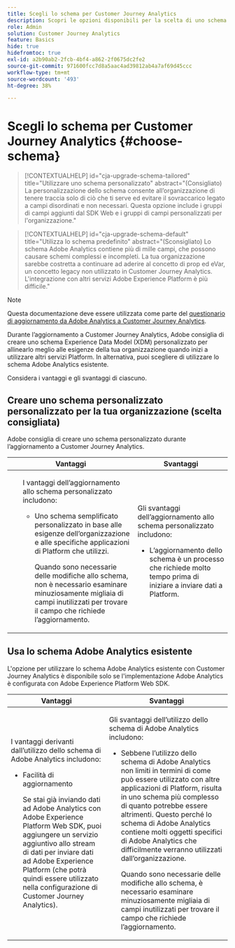 ```yaml
---
title: Scegli lo schema per Customer Journey Analytics
description: Scopri le opzioni disponibili per la scelta di uno schema per Customer Journey Analytics e i vantaggi e gli svantaggi di ciascuno
role: Admin
solution: Customer Journey Analytics
feature: Basics
hide: true
hidefromtoc: true
exl-id: a2b90ab2-2fcb-4bf4-a862-2f0675dc2fe2
source-git-commit: 971600fcc7d8a5aac4ad39812ab4a7af69d45ccc
workflow-type: tm+mt
source-wordcount: '493'
ht-degree: 38%

---
```


# Scegli lo schema per Customer Journey Analytics {#choose-schema}

<!-- markdownlint-disable MD034 -->

>[!CONTEXTUALHELP]
>id="cja-upgrade-schema-tailored"
>title="Utilizzare uno schema personalizzato"
>abstract="(Consigliato) La personalizzazione dello schema consente all’organizzazione di tenere traccia solo di ciò che ti serve ed evitare il sovraccarico legato a campi disordinati e non necessari. Questa opzione include i gruppi di campi aggiunti dal SDK Web e i gruppi di campi personalizzati per l&#39;organizzazione."

<!-- markdownlint-enable MD034 -->

<!-- markdownlint-disable MD034 -->

>[!CONTEXTUALHELP]
>id="cja-upgrade-schema-default"
>title="Utilizza lo schema predefinito"
>abstract="(Sconsigliato) Lo schema Adobe Analytics contiene più di mille campi, che possono causare schemi complessi e incompleti. La tua organizzazione sarebbe costretta a continuare ad aderire al concetto di prop ed eVar, un concetto legacy non utilizzato in Customer Journey Analytics. L&#39;integrazione con altri servizi Adobe Experience Platform è più difficile."

<!-- markdownlint-enable MD034 -->

>[!NOTE]
>
>Questa documentazione deve essere utilizzata come parte del [questionario di aggiornamento da Adobe Analytics a Customer Journey Analytics](https://gigazelle.github.io/cja-ttv/).

<!-- this page exists as the "Learn more" link in the info icons for the options "I am comfortable using my Adobe Analytics schema as a basis" and "I want to use a schema tailored to my organization" -->

Durante l’aggiornamento a Customer Journey Analytics, Adobe consiglia di creare uno schema Experience Data Model (XDM) personalizzato per allinearlo meglio alle esigenze della tua organizzazione quando inizi a utilizzare altri servizi Platform. In alternativa, puoi scegliere di utilizzare lo schema Adobe Analytics esistente.

Considera i vantaggi e gli svantaggi di ciascuno.

## Creare uno schema personalizzato personalizzato per la tua organizzazione (scelta consigliata)

Adobe consiglia di creare uno schema personalizzato durante l’aggiornamento a Customer Journey Analytics.

| Vantaggi | Svantaggi |
|----------|---------|
| <ul><p>I vantaggi dell’aggiornamento allo schema personalizzato includono:</p><ul><li>Uno schema semplificato personalizzato in base alle esigenze dell’organizzazione e alle specifiche applicazioni di Platform che utilizzi.</li><p>Quando sono necessarie delle modifiche allo schema, non è necessario esaminare minuziosamente migliaia di campi inutilizzati per trovare il campo che richiede l’aggiornamento.</p></ul> | <p>Gli svantaggi dell’aggiornamento allo schema personalizzato includono:</p><ul><li>L’aggiornamento dello schema è un processo che richiede molto tempo prima di iniziare a inviare dati a Platform.</li></ul> |

## Usa lo schema Adobe Analytics esistente

L&#39;opzione per utilizzare lo schema Adobe Analytics esistente con Customer Journey Analytics è disponibile solo se l&#39;implementazione Adobe Analytics è configurata con Adobe Experience Platform Web SDK. <!-- correct? Or can you do this with an AppMeasurement implementation?-->

| Vantaggi | Svantaggi |
|----------|---------|
| <p>I vantaggi derivanti dall’utilizzo dello schema di Adobe Analytics includono:</p><ul><li>Facilità di aggiornamento<p>Se stai già inviando dati ad Adobe Analytics con Adobe Experience Platform Web SDK, puoi aggiungere un servizio aggiuntivo allo stream di dati per inviare dati ad Adobe Experience Platform (che potrà quindi essere utilizzato nella configurazione di Customer Journey Analytics).</p></li></ul> | <p>Gli svantaggi dell’utilizzo dello schema di Adobe Analytics includono:</p><ul><li>Sebbene l’utilizzo dello schema di Adobe Analytics non limiti in termini di come può essere utilizzato con altre applicazioni di Platform, risulta in uno schema più complesso di quanto potrebbe essere altrimenti. Questo perché lo schema di Adobe Analytics contiene molti oggetti specifici di Adobe Analytics che difficilmente verranno utilizzati dall’organizzazione.<p>Quando sono necessarie delle modifiche allo schema, è necessario esaminare minuziosamente migliaia di campi inutilizzati per trovare il campo che richiede l’aggiornamento.</p></li></ul> |




<!-- Not sure about any of this: 

If you plan to use your Adobe Analytics schema, the following steps are required:

For Adobe Analytics implementations using AppMeasurement:

1. Datastream mapping

For Adobe Analytics implementations using the Web SDK:

1. 



the upgrade steps provided by the [Adobe Analytics to Customer Journey Analytics upgrade questionnaire](https://gigazelle.github.io/cja-ttv/).

If you want to create an XDM schema to use with Customer Journey Analytics, continue with [Create an XDM schema to use with Customer Journey Analytics](/help/getting-started/cja-upgrade/cja-upgrade-schema-create.md).


Tags: (All 3 require data prep mapping. Would need to go into the datastream and map every single field to its appropriate place in XDM. Because whenever you use the data object, it always requires mapping. If you send something in the data object and it doesn't get mapped, the it is permanently lost and can't be recovered.)

1. Shim - Intercepts and instead of sending data to a report suite, it sends it to a Data View. (Data object)

1. Russ special - convert current implementation to a Web SDK implementation - put everything in the data object. 

1. Plop entire data layer into the data object and send that to the datastream. (not documented. Might be the Web SDK docs.)

-->
